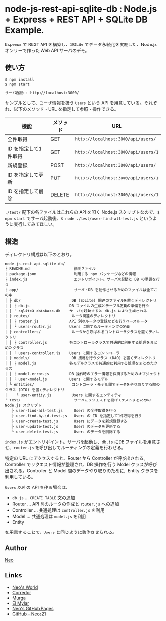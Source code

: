 # node-js-rest-api-sqlite-db : Node.js + Express + REST API + SQLite DB Example.

Express で REST API を構築し、SQLite でデータ永続化を実現した、Node.js オンリーで作った Web API サーバのデモ。


## 使い方

```sh
$ npm install
$ npm start

サーバ起動 : http://localhost:3000/
```

サンプルとして、ユーザ情報を扱う `Users` という API を用意している。それぞれ、以下のメソッド・URL を指定して参照・操作できる。

| 機能                 | メソッド | URL                                 |
|----------------------|----------|-------------------------------------|
| 全件取得             | GET      | `http://localhost:3000/api/users/`  |
| ID を指定して1件取得 | GET      | `http://localhost:3000/api/users/1` |
| 新規登録             | POST     | `http://localhost:3000/api/users/`  |
| ID を指定して更新    | PUT      | `http://localhost:3000/api/users/1` |
| ID を指定して削除    | DELETE   | `http://localhost:3000/api/users/1` |

`./test/` 配下の各ファイルはこれらの API を叩く Node.js スクリプトなので、`$ npm start` でサーバ起動後、`$ node ./test/user-find-all-test.js` というように実行してみてほしい。


## 構造

ディレクトリ構成は以下のとおり。

```
node-js-rest-api-sqlite-db/
├ README.md                    説明ファイル
├ package.json                 利用する npm パッケージなどの情報
├ index.js                     エントリポイント。サーバの起動と DB の準備を行う
├ app/                         サーバ・DB を動作させるためのファイルは全てこの中
│ ├ db/                       DB (SQLite) 関連のファイルを置くディレクトリ
│ │ ├ db.js                  DB ファイルの生成とテーブル定義の準備を行う
│ │ └ sqlite3-database.db    サーバを起動すると db.js により生成される
│ ├ routes/                   ルータ関連のディレクトリ
│ │ ├ router.js              API 別のルータの登録などを行うベースルータ
│ │ └ users-router.js        Users に関するルーティングの定義
│ ├ controllers/              ルータから呼ばれるコントローラクラスを置くディレクトリ
│ │ ├ controller.js          各コントローラクラスで共通的に利用する処理をまとめたクラス
│ │ └ users-controller.js    Users に関するコントローラ
│ ├ models/                   DB 接続を行うクラス (DAO) を置くディレクトリ
│ │ ├ model.js               各モデルクラスで共通的に利用する処理をまとめたクラス
│ │ ├ model-error.js         DB 操作時のエラー情報を保持するためのオブジェクト
│ │ └ user-model.js          Users に関するモデル
│ └ entities/                 コントローラ・モデル間でデータをやり取りする際のクラス (DTO) を置くディレクトリ
│    └ user-entity.js         Users に関するエンティティ
└ test/                        サーバにリクエストを投げてテストするための Node.js スクリプト
   ├ user-find-all-test.js     Users の全件取得を行う
   ├ user-find-by-id-test.js   Users の ID を指定して1件取得を行う
   ├ user-create-test.js       Users にデータを新規登録する
   ├ user-update-test.js       Users のデータを更新する
   └ user-delete-test.js       Users のデータを削除する
```

`index.js` がエントリポイント。サーバを起動し、`db.js` にDB ファイルを用意させ、`router.js` を呼び出してルーティングの定義を行わせる。

特定の URL にアクセスすると、Router から Controller が呼び出される。Controller でリクエスト情報が整理され、DB 操作を行う Model クラスが呼び出される。Controller と Model 間のデータやり取りのために、Entity クラスを利用している。

`Users` 以外の API を作る場合は、

- `db.js` … `CREATE TABLE` 文の追加
- Router … API 別のルータの作成と `router.js` への追加
- Controller … 共通処理は `controller.js` を利用
- Model … 共通処理は `model.js` を利用
- Entity

を用意することで、`Users` と同じように動作させられる。


## Author

[Neo](http://neo.s21.xrea.com/)


## Links

- [Neo's World](http://neo.s21.xrea.com/)
- [Corredor](http://neos21.hatenablog.com/)
- [Murga](http://neos21.hatenablog.jp/)
- [El Mylar](http://neos21.hateblo.jp/)
- [Neo's GitHub Pages](https://neos21.github.io/)
- [GitHub - Neos21](https://github.com/Neos21/)
